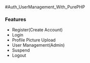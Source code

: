 #Auth_UserManagement_With_PurePHP
<h3>Features</h3>
<ul>
  <li>Register(Create Account)</li>
  <li>Login</li>
  <li>Profile Picture Upload</li>
  <li>User Management(Admin)</li>
  <li>Suspend</li>
  <li>Logout</li>
</ul>
